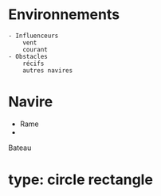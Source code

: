 
# Environnements
    - Influenceurs
        vent
        courant
    - Obstacles
        récifs
        autres navires


# Navire
- Rame
-

Bateau

# type: circle rectangle